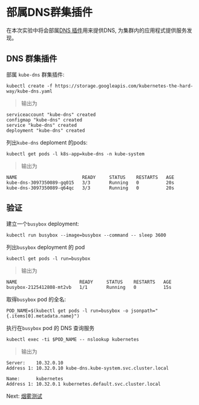 
# 部属DNS群集插件

在本次实验中将会部属[DNS 插件](https://kubernetes.io/docs/concepts/services-networking/dns-pod-service/)用来提供DNS, 为集群内的应用程式提供服务发现。


## DNS 群集插件

部属 `kube-dns` 群集插件:

```
kubectl create -f https://storage.googleapis.com/kubernetes-the-hard-way/kube-dns.yaml
```

> 输出为

```
serviceaccount "kube-dns" created
configmap "kube-dns" created
service "kube-dns" created
deployment "kube-dns" created
```

列出`kube-dns` deploment 的pods:

```
kubectl get pods -l k8s-app=kube-dns -n kube-system
```

> 输出为

```
NAME                        READY     STATUS    RESTARTS   AGE
kube-dns-3097350089-gq015   3/3       Running   0          20s
kube-dns-3097350089-q64qc   3/3       Running   0          20s
```

## 验证

建立一个`busybox` deployment:

```
kubectl run busybox --image=busybox --command -- sleep 3600
```

列出`busybox` deployment 的 pod


```
kubectl get pods -l run=busybox
```

> 输出为


```
NAME                       READY     STATUS    RESTARTS   AGE
busybox-2125412808-mt2vb   1/1       Running   0          15s
```

取得`busybox` pod 的全名:

```
POD_NAME=$(kubectl get pods -l run=busybox -o jsonpath="{.items[0].metadata.name}")
```

执行在`busybox` pod 的 DNS 查询服务


```
kubectl exec -ti $POD_NAME -- nslookup kubernetes
```

> 输出为

```
Server:    10.32.0.10
Address 1: 10.32.0.10 kube-dns.kube-system.svc.cluster.local

Name:      kubernetes
Address 1: 10.32.0.1 kubernetes.default.svc.cluster.local
```

Next: [烟雾测试](13-smoke-test.md)
